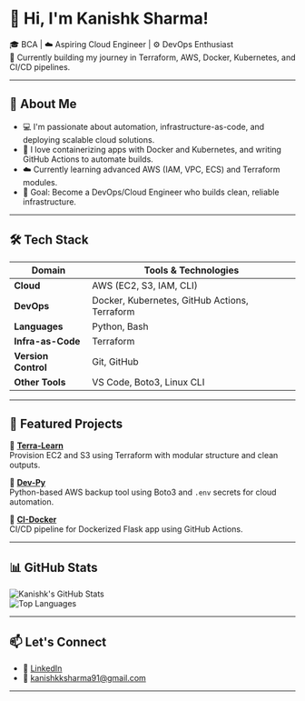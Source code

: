 

# 👋 Hi, I'm Kanishk Sharma!

🎓 BCA  | ☁️ Aspiring Cloud Engineer | ⚙️ DevOps Enthusiast  
🚀 Currently building my journey in Terraform, AWS, Docker, Kubernetes, and CI/CD pipelines.

---

## 🌱 About Me

- 💻 I'm passionate about automation, infrastructure-as-code, and deploying scalable cloud solutions.
- 🐳 I love containerizing apps with Docker and Kubernetes, and writing GitHub Actions to automate builds.
- ☁️ Currently learning advanced AWS (IAM, VPC, ECS) and Terraform modules.
- 🎯 Goal: Become a DevOps/Cloud Engineer who builds clean, reliable infrastructure.

---

## 🛠️ Tech Stack

| Domain         | Tools & Technologies                                   |
|----------------|--------------------------------------------------------|
| **Cloud**      | AWS (EC2, S3, IAM, CLI)                                |
| **DevOps**     | Docker, Kubernetes, GitHub Actions, Terraform          |
| **Languages**  | Python, Bash                                           |
| **Infra-as-Code** | Terraform                                            |
| **Version Control** | Git, GitHub                                      |
| **Other Tools** | VS Code, Boto3, Linux CLI                             |

---

## 🔧 Featured Projects

🔹 [**Terra-Learn**](https://github.com/Kani-shk/terra-learn)  
Provision EC2 and S3 using Terraform with modular structure and clean outputs.

🔹 [**Dev-Py**](https://github.com/Kani-shk/dev-py)  
Python-based AWS backup tool using Boto3 and `.env` secrets for cloud automation.

🔹 [**CI-Docker**](https://github.com/Kani-shk/CI-Docker)  
CI/CD pipeline for Dockerized Flask app using GitHub Actions.

---

## 📊 GitHub Stats

![Kanishk's GitHub Stats](https://github-readme-stats.vercel.app/api?username=Kani-shk&show_icons=true&theme=github_dark&hide_title=true)  
![Top Languages](https://github-readme-stats.vercel.app/api/top-langs/?username=Kani-shk&layout=compact&theme=github_dark&langs_count=6)

---

## 📫 Let's Connect

- 💼 [LinkedIn](https://linkedin.com/in/kanishk-sharma)
- 📧 kanishkksharma91@gmail.com

---
